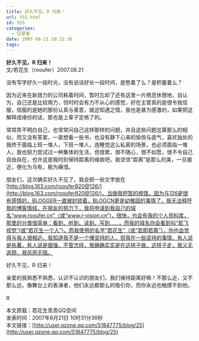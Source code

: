 ```yaml
---
title: 好久不见，R 归来！
url: 555.html
id: 555
categories:
  - 记录者
date: 2007-08-21 10:31:36
tags:
---
```


**好久不见，R 归来！**  
文/若花生（rooufer）2007.08.21

  
没有写字好久一段时光，没有说话好长一段时间，是憋着了么？是积蓄着么？  
  
因为近来在新效力的公司耗着时间，暂时忘却了还有这里一片栖息休憩地，自认为，自己还是比较用力，但时时会有力不从心的感觉，好在主管真的是很令我信服，信服的是她的那份认真与善意，就这知遇之情，我也是甚为感激的，如果把这解释成缘份的话，那也是上辈子定格了的。  
  
常常弄不明白自己，也常常问自己这样那样的问题，并且这些问题总算那么的相似，而又没有答案，一直想看一些书，也没有静下心来的愉悦与底气，喜欢独处的我终于面临上班一堆人，下班一堆人，连睡觉这么私密的场景，也必须面临一堆人，我也努力尝试过一种集体的生活，但很累，很不随心，很不如愿，很不令自己自由自在，也许这是我时刻保持距离的缘故吧，我坚信“距离”是那么的美，一旦接近，便化为乌有，极为痛惜。  
  
朋友们，这次确实好久不见了，我会把一些文字放在[http://blog.163.com/rooufer820@126/](http://blog.163.com/rooufer820@126/)，当做我短暂的旅馆，因为与126是很有感情的，BLOGGER一直被封锁着，BLOGCN更是幼稚园的事情了，我无法释怀我的博客情结，在朋友的努力下，我将申请到我自己的域名“www.rooufer.cn”（或“www.r-vision.cn”)，很快，也会有我的个人资料库，那里的分类很简单：看到、听到、读到、写到……，而我的域名你会看到叫“若飞视觉”(或“若花生一个人”)，而我使用的名字“若花生”（或“若即若离”），你也会觉得与我人很相近。我知道我不是一个懂坚持的人，但我在一些坚持的事情，有人说是执著，有人说是倔强，不管怎样，我确确实实是在这样子做，这样子走，我义无返顾，我风雨无阻。  
  
好久不见，R 归来！  
  
亲爱的我熟悉不熟悉，认识不认识的朋友们，我们保持距离好嘛！不那么近，又不那么远，像舞台上的表演者，他们永远都那么的吸引你，而你永远也触摸不到他。  
        
R    
  
本文原载：若花生乖乖QQ空间  
发表时间：2007年8月21日 10时31分36秒          
本文链接：[http://user.qzone.qq.com/51847775/blog/25](http://user.qzone.qq.com/51847775/blog/25)